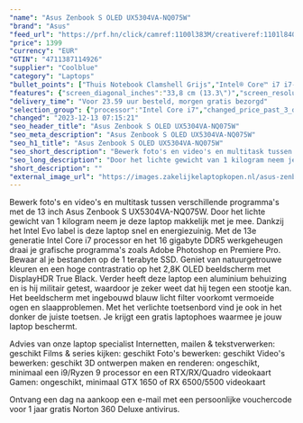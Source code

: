```yaml
---
"name": "Asus Zenbook S OLED UX5304VA-NQ075W"
"brand": "Asus"
"feed_url": "https://prf.hn/click/camref:1100l383M/creativeref:1101l84031/destination:https%3A%2F%2Fwww.coolblue.nl%2Fproduct%2F927473"
"price": 1399
"currency": "EUR"
"GTIN": "4711387114926"
"supplier": "Coolblue"
"category": "Laptops"
"bullet_points": ["Thuis Notebook Clamshell Grijs","Intel® Core™ i7 i7-1355U 1,7 GHz","33,8 cm (13.3\") 2.8K 2880 x 1800 Pixels OLED Glans 16:10","16 GB LPDDR5-SDRAM 1 x 16 GB","1 TB SSD","Intel Iris Xe Graphics","Wi-Fi 6E (802.11ax) Bluetooth 5.0","Lithium-Ion (Li-Ion) 63 Wh 14 uur 65 W","Windows 11 Home 64-bit"]
"features": {"screen_diagonal_inches":"33,8 cm (13.3\")","screen_resolution":"2880 x 1800 Pixels","processor_family":"Intel® Core™ i7","memory_size":"16 GB","memory_type":"LPDDR5-SDRAM","total_storage_space":"1 TB","operating_system":"Windows 11 Home","battery_capacity":"63 Wh","width":"296,2 mm","depth":"216,3 mm","weight":"800 g"}
"delivery_time": "Voor 23.59 uur besteld, morgen gratis bezorgd"
"selection_group": {"processor":"Intel Core i7","changed_price_past_3_days":false,"product_family":"ZenBook"}
"changed": "2023-12-13 07:15:21"
"seo_header_title": "Asus Zenbook S OLED UX5304VA-NQ075W"
"seo_meta_description": "Asus Zenbook S OLED UX5304VA-NQ075W"
"seo_h1_title": "Asus Zenbook S OLED UX5304VA-NQ075W"
"seo_short_description": "Bewerk foto's en video's en multitask tussen verschillende programma's met de 13 inch Asus Zenbook S UX5304VA-NQ075W."
"seo_long_description": "Door het lichte gewicht van 1 kilogram neem je deze laptop makkelijk met je mee. Dankzij het Intel Evo label is deze laptop snel en energiezuinig. Met de 13e generatie Intel Core i7 processor en het 16 gigabyte DDR5 werkgeheugen draai je grafische programma's zoals Adobe Photoshop en Premiere Pro. Bewaar al je bestanden op de 1 terabyte SSD. Geniet van natuurgetrouwe kleuren en een hoge contrastratio op het 2,8K OLED beeldscherm met DisplayHDR True Black. Verder heeft deze laptop een aluminium behuizing en is hij militair getest, waardoor je zeker weet dat hij tegen een stootje kan. Het beeldscherm met ingebouwd blauw licht filter voorkomt vermoeide ogen en slaapproblemen. Met het verlichte toetsenbord vind je ook in het donker de juiste toetsen. Je krijgt een gratis laptophoes waarmee je jouw laptop beschermt. \r\n\r\nAdvies van onze laptop specialist\r\nInternetten, mailen & tekstverwerken: geschikt\r\nFilms & series kijken: geschikt\r\nFoto's bewerken: geschikt\r\nVideo's bewerken: geschikt\r\n3D ontwerpen maken en renderen: ongeschikt, minimaal een i9/Ryzen 9 processor en een RTX/RX/Quadro videokaart\r\nGamen: ongeschikt, minimaal GTX 1650 of RX 6500/5500 videokaart\r\n \r\nOntvang een dag na aankoop een e-mail met een persoonlijke vouchercode voor 1 jaar gratis Norton 360 Deluxe antivirus."
"short_description": ""
"external_image_url": "https://images.zakelijkelaptopkopen.nl/asus-zenbook-s-oled-ux5304va-nq075w.webp"
---
```


Bewerk foto's en video's en multitask tussen verschillende programma's met de 13 inch Asus Zenbook S UX5304VA-NQ075W. Door het lichte gewicht van 1 kilogram neem je deze laptop makkelijk met je mee. Dankzij het Intel Evo label is deze laptop snel en energiezuinig. Met de 13e generatie Intel Core i7 processor en het 16 gigabyte DDR5 werkgeheugen draai je grafische programma's zoals Adobe Photoshop en Premiere Pro. Bewaar al je bestanden op de 1 terabyte SSD. Geniet van natuurgetrouwe kleuren en een hoge contrastratio op het 2,8K OLED beeldscherm met DisplayHDR True Black. Verder heeft deze laptop een aluminium behuizing en is hij militair getest, waardoor je zeker weet dat hij tegen een stootje kan. Het beeldscherm met ingebouwd blauw licht filter voorkomt vermoeide ogen en slaapproblemen. Met het verlichte toetsenbord vind je ook in het donker de juiste toetsen. Je krijgt een gratis laptophoes waarmee je jouw laptop beschermt.

Advies van onze laptop specialist
Internetten, mailen & tekstverwerken: geschikt
Films & series kijken: geschikt
Foto's bewerken: geschikt
Video's bewerken: geschikt
3D ontwerpen maken en renderen: ongeschikt, minimaal een i9/Ryzen 9 processor en een RTX/RX/Quadro videokaart
Gamen: ongeschikt, minimaal GTX 1650 of RX 6500/5500 videokaart
 
Ontvang een dag na aankoop een e-mail met een persoonlijke vouchercode voor 1 jaar gratis Norton 360 Deluxe antivirus.